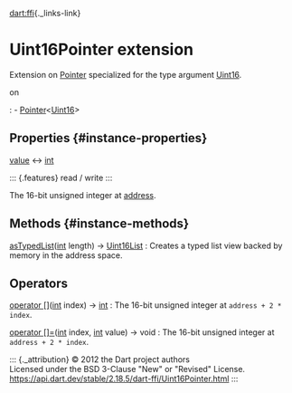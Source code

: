 [dart:ffi](../dart-ffi/dart-ffi-library){._links-link}

Uint16Pointer extension
=======================

Extension on [Pointer](pointer-class) specialized for the type argument
[Uint16](uint16-class).

on

:   -   [Pointer](pointer-class)\<[Uint16](uint16-class)\>

Properties {#instance-properties}
----------

[value](uint16pointer/value) ↔ [int](../dart-core/int-class)

::: {.features}
read / write
:::

The 16-bit unsigned integer at [address](pointer/address).

Methods {#instance-methods}
-------

[asTypedList](uint16pointer/astypedlist)([int](../dart-core/int-class) length) → [Uint16List](../dart-typed_data/uint16list-class)
:   Creates a typed list view backed by memory in the address space.

Operators
---------

[operator \[\]](uint16pointer/operator_get)([int](../dart-core/int-class) index) → [int](../dart-core/int-class)
:   The 16-bit unsigned integer at `address + 2 * index`.

[operator \[\]=](uint16pointer/operator_put)([int](../dart-core/int-class) index, [int](../dart-core/int-class) value) → void
:   The 16-bit unsigned integer at `address + 2 * index`.

::: {._attribution}
© 2012 the Dart project authors\
Licensed under the BSD 3-Clause \"New\" or \"Revised\" License.\
<https://api.dart.dev/stable/2.18.5/dart-ffi/Uint16Pointer.html>
:::
